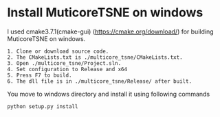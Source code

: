 # Install MuticoreTSNE on windows
I used cmake3.7.1(cmake-gui)  (https://cmake.org/download/) for building MuticoreTSNE on windows. 
```
1. Clone or download source code. 
2. The CMakeLists.txt is ./multicore_tsne/CMakeLists.txt. 
3. Open ./multicore_tsne/Project.sln. 
4. Set configuration to Release and x64 
5. Press F7 to build.
6. The dll file is in ./multicore_tsne/Release/ after built. 
```

You move to windows directory and install it using following commands 
```
python setup.py install 
```
